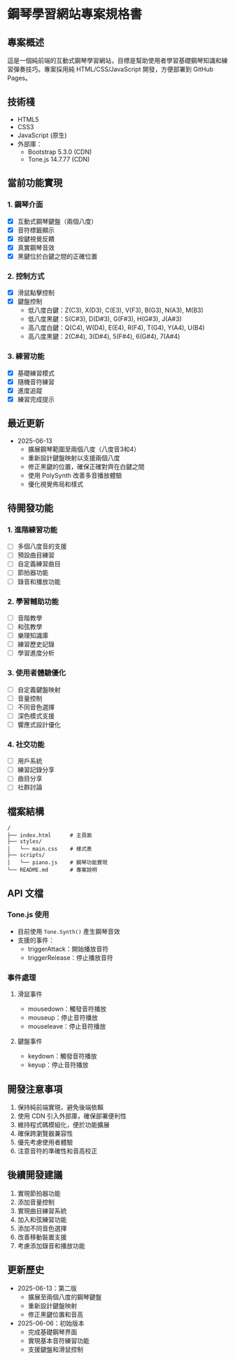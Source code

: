 # 鋼琴學習網站專案規格書

## 專案概述
這是一個純前端的互動式鋼琴學習網站，目標是幫助使用者學習基礎鋼琴知識和練習彈奏技巧。專案採用純 HTML/CSS/JavaScript 開發，方便部署到 GitHub Pages。

## 技術棧
- HTML5
- CSS3
- JavaScript (原生)
- 外部庫：
  - Bootstrap 5.3.0 (CDN)
  - Tone.js 14.7.77 (CDN)


## 當前功能實現

### 1. 鋼琴介面
- [x] 互動式鋼琴鍵盤（兩個八度）
- [x] 音符標籤顯示
- [x] 按鍵視覺反饋
- [x] 真實鋼琴音效
- [x] 黑鍵位於白鍵之間的正確位置

### 2. 控制方式
- [x] 滑鼠點擊控制
- [x] 鍵盤控制
  - 低八度白鍵：Z(C3), X(D3), C(E3), V(F3), B(G3), N(A3), M(B3)
  - 低八度黑鍵：S(C#3), D(D#3), G(F#3), H(G#3), J(A#3)
  - 高八度白鍵：Q(C4), W(D4), E(E4), R(F4), T(G4), Y(A4), U(B4)
  - 高八度黑鍵：2(C#4), 3(D#4), 5(F#4), 6(G#4), 7(A#4)

### 3. 練習功能
- [x] 基礎練習模式
- [x] 隨機音符練習
- [x] 進度追蹤
- [x] 練習完成提示

## 最近更新
- 2025-06-13
  - 擴展鋼琴範圍至兩個八度（八度音3和4）
  - 重新設計鍵盤映射以支援兩個八度
  - 修正黑鍵的位置，確保正確對齊在白鍵之間
  - 使用 PolySynth 改善多音播放體驗
  - 優化視覺佈局和樣式

## 待開發功能

### 1. 進階練習功能
- [ ] 多個八度音的支援
- [ ] 預設曲目練習
- [ ] 自定義練習曲目
- [ ] 節拍器功能
- [ ] 錄音和播放功能

### 2. 學習輔助功能
- [ ] 音階教學
- [ ] 和弦教學
- [ ] 樂理知識庫
- [ ] 練習歷史記錄
- [ ] 學習進度分析

### 3. 使用者體驗優化
- [ ] 自定義鍵盤映射
- [ ] 音量控制
- [ ] 不同音色選擇
- [ ] 深色模式支援
- [ ] 響應式設計優化

### 4. 社交功能
- [ ] 用戶系統
- [ ] 練習記錄分享
- [ ] 曲目分享
- [ ] 社群討論

## 檔案結構
```
/
├── index.html      # 主頁面
├── styles/
│   └── main.css    # 樣式表
├── scripts/
│   └── piano.js    # 鋼琴功能實現
└── README.md       # 專案說明
```

## API 文檔

### Tone.js 使用
- 目前使用 `Tone.Synth()` 產生鋼琴音效
- 支援的事件：
  - triggerAttack：開始播放音符
  - triggerRelease：停止播放音符

### 事件處理
1. 滑鼠事件
   - mousedown：觸發音符播放
   - mouseup：停止音符播放
   - mouseleave：停止音符播放

2. 鍵盤事件
   - keydown：觸發音符播放
   - keyup：停止音符播放

## 開發注意事項
1. 保持純前端實現，避免後端依賴
2. 使用 CDN 引入外部庫，確保部署便利性
3. 維持程式碼模組化，便於功能擴展
4. 確保跨瀏覽器兼容性
5. 優先考慮使用者體驗
6. 注意音符的準確性和音高校正

## 後續開發建議
1. 實現節拍器功能
2. 添加音量控制
3. 實現曲目練習系統
4. 加入和弦練習功能
5. 添加不同音色選擇
6. 改善移動裝置支援
7. 考慮添加錄音和播放功能

## 更新歷史
- 2025-06-13：第二版
  - 擴展至兩個八度的鋼琴鍵盤
  - 重新設計鍵盤映射
  - 修正黑鍵位置和音高
- 2025-06-06：初始版本
  - 完成基礎鋼琴界面
  - 實現基本音符練習功能
  - 支援鍵盤和滑鼠控制
